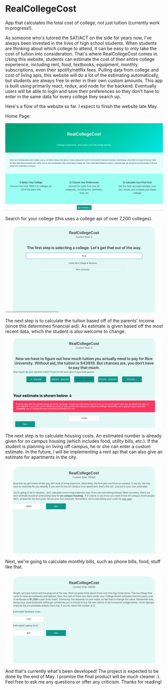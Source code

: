 # RealCollegeCost
App that calculates the total cost of college, not just tuition (currently work in progress!).

As someone who's tutored the SAT/ACT on the side for years now, I've always been invested in the lives of high school students.
When students are thinking about which college to attend, it can be easy to only take the cost of tuition into consideration. 
That's where RealCollegeCost comes in. Using this website, students can estimate the cost of their entire college experience, including
rent, food, textbooks, equipment, monthly subscriptions, even their spotify/netflix fees. Pulling data from college and cost of 
living apis, this website will do a lot of the estimating automatically, but students are always free to enter in their own custom 
amounts. This app is built using primarily react, redux, and node for the backend. Eventually users will be able to login and save their preferences so they don't have to enter in the same data for every college they search up. 

Here's a flow of the website so far. I expect to finish the website late May.

Home Page: 

![alt text](https://raw.githubusercontent.com/Ahurpdurp/real-college-cost/master/Client/src/images/Page1.png)

Search for your college (this uses a college api of over 7,200 colleges). 

![alt text](https://raw.githubusercontent.com/Ahurpdurp/real-college-cost/master/Client/src/images/Page2.png)

The next step is to calculate the tuition based off of the parents' income (since this determines financial aid). 
As estimate is given based off the most recent data, which the student is also welcome to change. 

![alt text](https://raw.githubusercontent.com/Ahurpdurp/real-college-cost/master/Client/src/images/Page3.png)

The next step is to calculate housing costs. An estimated number is already given for on campus housing (which includes food,
utility bills, etc.). If the student is planning on living off campus, he or she can enter a custom estimate. In the future, I will be implementing a rent api that can also give an estimate for apartments in the city. 

![alt text](https://raw.githubusercontent.com/Ahurpdurp/real-college-cost/master/Client/src/images/Page4.png)

Next, we're going to calculate monthly bills, such as phone bills, food, stuff like that.

![alt text](https://raw.githubusercontent.com/Ahurpdurp/real-college-cost/master/Client/src/images/Page5.png)

And that's currently what's been developed! The project is expected to be done by the end of May. I promise the final product will be much cleaner :). Feel free to ask me any questions or offer any criticism. Thanks for reading!

